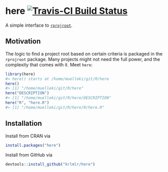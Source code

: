 <!-- README.md is generated from README.Rmd. Please edit that file -->
here [![Travis-CI Build Status](https://travis-ci.org/krlmlr/here.svg?branch=master)](https://travis-ci.org/krlmlr/here)
========================================================================================================================

A simple interface to [`rprojroot`](https://github.com/krlmlr/rprojroot).

Motivation
----------

The logic to find a project root based on certain criteria is packaged in the `rprojroot` package. Many projects might not need the full power, and the complexity that comes with it. Meet `here`:

``` r
library(here)
#> here() starts at /home/muelleki/git/R/here
here()
#> [1] "/home/muelleki/git/R/here"
here("DESCRIPTION")
#> [1] "/home/muelleki/git/R/here/DESCRIPTION"
here("R", "here.R")
#> [1] "/home/muelleki/git/R/here/R/here.R"
```

Installation
------------

Install from CRAN via
``` r
install.packages("here")
```

Install from GitHub via
``` r
devtools::install_github("krlmlr/here")
```
